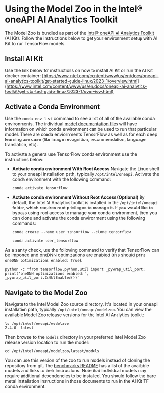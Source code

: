 # Using the Model Zoo in the Intel® oneAPI AI Analytics Toolkit

The Model Zoo is bundled as part of the
[Intel® oneAPI AI Analytics Toolkit](https://www.intel.com/content/www/us/en/developer/tools/oneapi/ai-analytics-toolkit.html) (AI Kit).
Follow the instructions below to get your environment setup with AI Kit to run
TensorFlow models.

## Install AI Kit

Use the link below for instructions on how to install AI Kit or run the AI Kit
docker container:
[https://www.intel.com/content/www/us/en/docs/oneapi-ai-analytics-toolkit/get-started-guide-linux/2023-1/overview.html](https://www.intel.com/content/www/us/en/docs/oneapi-ai-analytics-toolkit/get-started-guide-linux/2023-1/overview.html)

## Activate a Conda Environment

Use the `conda env list` command to see a list of all of the available conda environments.
The individual [model documentation files](/benchmarks#tensorflow-use-cases) will have
information on which conda environment can be used to run that particular model. There are
conda enviornments TensorFlow as well as for each deep learning use case (like image
recognition, recommendation, language translation, etc).

To activate a general use TensorFlow conda environment use the instructions below:

* **Activate conda environment With Root Access**
  Navigate the Linux shell to your oneapi installation path, typically `/opt/intel/oneapi`.
  Activate the conda environment with the following command:
  ```
  conda activate tensorflow
  ```
* **Activate conda environment Without Root Access (Optional)**
  By default, the Intel AI Analytics toolkit is installed in the `/opt/intel/oneapi` folder,
  which requires root privileges to manage it. If you would like to bypass using root access
  to manage your conda environment, then you can clone and activate the conda environment using
  the following commands:
  ```
  conda create --name user_tensorflow --clone tensorflow

  conda activate user_tensorflow
  ```

As a sanity check, use the following command to verify that TensorFlow can be imported and
oneDNN optimizations are enabled (this should print `oneDNN optimizations enabled: True`).
```
python -c "from tensorflow.python.util import _pywrap_util_port; print('oneDNN optimizations enabled:', _pywrap_util_port.IsMklEnabled())"
```

## Navigate to the Model Zoo

Navigate to the Intel Model Zoo source directory. It's located in your oneapi installation path,
typically `/opt/intel/oneapi/modelzoo`. You can view the available Model Zoo release versions
for the Intel AI Analytics toolkit:

```
ls /opt/intel/oneapi/modelzoo
2.4.0  latest
```

Then browse to the `models` directory in your preferred Intel Model Zoo release version location
to run the model:
```
cd /opt/intel/oneapi/modelzoo/latest/models
```

You can use this version of the zoo to run models instead of cloning the repository
from git. The [benchmarks README](/benchmarks/README.md) has a list of the
available models and links to their instructions. Note that individual models
may require additional dependencies to be installed. You should follow the
bare metal installation instructions in those documents to run in the AI Kit
TF conda environment.
